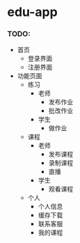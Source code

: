 # edu-app

### TODO:
- 首页
    - 登录界面
    - 注册界面
- 功能页面
    - 练习
        - 老师
            - 发布作业
            - 批改作业
        - 学生
            - 做作业
    - 课程
        - 老师
            - 发布课程
            - 录制课程
            - 直播
        - 学生
            - 观看课程
    - 个人
        - 个人信息
        - 缓存下载
        - 联系客服
        - 我的课程